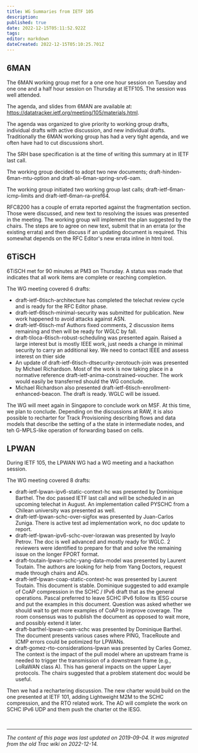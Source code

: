 ```yaml
---
title: WG Summaries from IETF 105
description: 
published: true
date: 2022-12-15T05:11:52.922Z
tags: 
editor: markdown
dateCreated: 2022-12-15T05:10:25.701Z
---
```


## 6MAN 

The 6MAN working group met for a one one hour session on Tuesday and one one and a half hour session on Thursday at IETF105. The session was well attended.

The agenda, and slides from 6MAN are available at: https://datatracker.ietf.org/meeting/105/materials.html.
 
The agenda was organized to give priority to working group drafts, individual drafts with active discussion, and new individual drafts. Traditionally the 6MAN working group has had a very tight agenda, and we often have had to cut discussions short.

The SRH base specification is at the time of writing this summary at in IETF last call.

The working group decided to adopt two new documents; draft-hinden-6man-mtu-option and draft-ali-6man-spring-srv6-oam.

The working group initiated two working group last calls; draft-ietf-6man-icmp-limits and draft-ietf-6man-ra-pref64.

RFC8200 has a couple of errata reported against the fragmentation section. Those were discussed, and new text to resolving the issues was presented in the meeting.  The  working group will implement the plan suggested by the chairs.  The steps are to agree on new text, submit that in an errata (or the existing errata) and then discuss if an updating document is required. This somewhat depends on the RFC Editor's new errata inline in html tool.


## 6TiSCH 
6TiSCH met for 90 minutes at PM3 on Thursday. A status was made that indicates that all work items are complete or reaching completion.

The WG meeting covered 6 drafts:

* draft-ietf-6tisch-architecture has completed the telechat review cycle and is ready for the RFC Editor phase.
* draft-ietf-6tisch-minimal-security was submitted for publication. New work happened to avoid attacks against ASN.
* draft-ietf-6tisch-msf Authors fixed comments, 2 discussion items remaining and then will be ready for WGLC by fall.
* draft-tiloca-6tisch-robust-scheduling was presented again. Raised a large interest but is mostly IEEE work, just needs a change in minimal security to carry an additional key. We need to contact IEEE and assess interest on thier side
* An update of draft-ietf-6tisch-dtsecurity-zerotouch-join was presented by Michael Richardson. Most of the work is now taking place in a normative reference draft-ietf-anima-constrained-voucher. The work would easily be transferred should the WG conclude.
* Michael Richardson also presented draft-ietf-6tisch-enrollment-enhanced-beacon. The draft is ready. WGLC will be issued.

The WG will meet again in Singapore to conclude work on MSF. At this time, we plan to conclude. Depending on the discussions at RAW, it is also possible to recharter for Track Provisioning describing flows and data models that describe the setting of a the state in intermediate nodes, and teh G-MPLS-like operation of forwarding based on cells.

## LPWAN 

During IETF 105, the LPWAN WG had a WG meeting and a hackathon session.

The WG meeting covered 8 drafts:

* draft-ietf-lpwan-ipv6-static-context-hc was presented by Dominique Barthel. The doc passed IETF last call and will be scheduled in an upcoming telechat in August. An implementation called PYSCHC from a Chilean university was presented as well.
* draft-ietf-lpwan-schc-over-sigfox was presented by Juan-Carlos Zuniga. There is active test ad implementation work, no doc update to report.
* draft-ietf-lpwan-ipv6-schc-over-lorawan was presented by Ivaylo Petrov. The doc is well advanced and mostly ready for WGLC. 2 reviewers were identified to prepare for that and solve the remaining issue on the longer FPORT format.
* draft-toutain-lpwan-schc-yang-data-model was presented by Laurent Toutain. The authors are looking for help from Yang Doctors, request made through chairs and ADs.
* draft-ietf-lpwan-coap-static-context-hc was presented by Laurent Toutain. This document is stable. Dominique suggested to add example of CoAP compression in the SCHC / IPv6 draft that as the general operations. Pascal preferred to leave SCHC IPv6 follow its IESG course and put the examples in this document. Question was asked whether we should wait to get more examples of CoAP to improve coverage. The room consensus was to publish the document as opposed to wait more, and possibly extend it later.
* draft-barthel-lpwan-oam-schc was presented by Dominique Barthel. The document presents various cases where PING, TraceRoute and ICMP errors could be potimized for LPWANs.
* draft-gomez-rto-considerations-lpwan was presented by Carles Gomez. The context is the impact of the pull model where an upstream frame is needed to trigger the transmission of a downstream frame (e.g., LoRaWAN class A). This has general impacts on the upper Layer protocols. The chairs suggested that a problem statement doc would be useful.

Then we had a rechartering discussion. The new charter would build on the one presented at IETF 101, adding Lightweight M2M to the SCHC compression, and the RTO related work. The AD will complete the work on SCHC IPv6 UDP and them push the charter ot the IESG.

&nbsp;
&nbsp;
&nbsp;

---

*The content of this page was last updated on 2019-09-04. It was migrated from the old Trac wiki on 2022-12-14.*